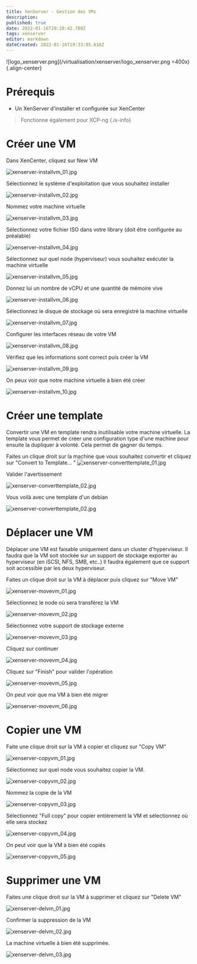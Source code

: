```yaml
---
title: XenServer - Gestion des VMs
description: 
published: true
date: 2022-01-16T20:20:42.780Z
tags: xenserver
editor: markdown
dateCreated: 2022-01-16T19:33:05.616Z
---
```


![logo_xenserver.png](/virtualisation/xenserver/logo_xenserver.png =400x){.align-center}
 
# Prérequis
- Un XenServer d'installer et configurée sur XenCenter
 
> Fonctionne également pour XCP-ng
{.is-info}
 
 
# Créer une VM
 
Dans XenCenter, cliquez sur New VM
 
![xenserver-installvm_01.jpg](/virtualisation/xenserver/gestion_vm/xenserver-installvm_01.jpg)
 
Sélectionnez le système d'exploitation que vous souhaitez installer
 
![xenserver-installvm_02.jpg](/virtualisation/xenserver/gestion_vm/xenserver-installvm_02.jpg)
 
Nommez votre machine virtuelle
 
![xenserver-installvm_03.jpg](/virtualisation/xenserver/gestion_vm/xenserver-installvm_03.jpg)
 
Sélectionnez votre fichier ISO dans votre library (doit être configurée au préalable)
 
![xenserver-installvm_04.jpg](/virtualisation/xenserver/gestion_vm/xenserver-installvm_04.jpg)
 
Sélectionnez sur quel node (hyperviseur) vous souhaitez exécuter la machine virtuelle
 
![xenserver-installvm_05.jpg](/virtualisation/xenserver/gestion_vm/xenserver-installvm_05.jpg)
 
Donnez lui un nombre de vCPU et une quantité de mémoire vive
 
![xenserver-installvm_06.jpg](/virtualisation/xenserver/gestion_vm/xenserver-installvm_06.jpg)
 
Sélectionnez le disque de stockage où sera enregistré la machine virtuelle
 
![xenserver-installvm_07.jpg](/virtualisation/xenserver/gestion_vm/xenserver-installvm_07.jpg)
 
Configurer les interfaces réseau de votre VM
 
![xenserver-installvm_08.jpg](/virtualisation/xenserver/gestion_vm/xenserver-installvm_08.jpg)
 
Vérifiez que les informations sont correct puis créer la VM
 
![xenserver-installvm_09.jpg](/virtualisation/xenserver/gestion_vm/xenserver-installvm_09.jpg)
 
On peux voir que notre machine virtuelle à bien été créer
 
![xenserver-installvm_10.jpg](/virtualisation/xenserver/gestion_vm/xenserver-installvm_10.jpg)
 
# Créer une template
Convertir une VM en template rendra inutilisable votre machine virtuelle. La template vous permet de créer une configuration type d'une machine pour ensuite la dupliquer à volonté. Cela permet de gagner du temps.
 
Faites un clique droit sur la machine que vous souhaitez convertir et cliquez sur "Convert to Template...
"
![xenserver-converttemplate_01.jpg](/virtualisation/xenserver/gestion_vm/xenserver-converttemplate_01.jpg)
 
Valider l'avertissement
 
![xenserver-converttemplate_02.jpg](/virtualisation/xenserver/gestion_vm/xenserver-converttemplate_02.jpg)
 
Vous voilà avec une template d'un debian
 
![xenserver-converttemplate_02.jpg](/virtualisation/xenserver/gestion_vm/xenserver-converttemplate_03.jpg)
 
# Déplacer une VM
Déplacer une VM est faisable uniquement dans un cluster d'hyperviseur. Il faudra que la VM soit stockée sur un support de stockage exporter au hyperviseur (en iSCSI, NFS, SMB, etc..) Il faudra également que ce support soit accessible par les deux hyperviseur.
 
Faites un clique droit sur la VM à déplacer puis cliquez sur "Move VM"
 
![xenserver-movevm_01.jpg](/virtualisation/xenserver/gestion_vm/xenserver-movevm_01.jpg)
 
Sélectionnez le node où sera transférez la VM
 
![xenserver-movevm_02.jpg](/virtualisation/xenserver/gestion_vm/xenserver-movevm_02.jpg)
 
Sélectionnez votre support de stockage externe
 
![xenserver-movevm_03.jpg](/virtualisation/xenserver/gestion_vm/xenserver-movevm_03.jpg)
 
Cliquez sur continuer
 
![xenserver-movevm_04.jpg](/virtualisation/xenserver/gestion_vm/xenserver-movevm_04.jpg)
 
Cliquez sur "Finish" pour valider l'opération
 
![xenserver-movevm_05.jpg](/virtualisation/xenserver/gestion_vm/xenserver-movevm_05.jpg)
 
On peut voir que ma VM à bien été migrer
 
![xenserver-movevm_06.jpg](/virtualisation/xenserver/gestion_vm/xenserver-movevm_06.jpg)
 
# Copier une VM
 
Faite une clique droit sur la VM à copier et cliquez sur "Copy VM"
 
![xenserver-copyvm_01.jpg](/virtualisation/xenserver/gestion_vm/xenserver-copyvm_01.jpg)
 
Sélectionnez sur quel node vous souhaitez copier la VM.
 
![xenserver-copyvm_02.jpg](/virtualisation/xenserver/gestion_vm/xenserver-copyvm_02.jpg)
 
Nommez la copie de la VM
 
![xenserver-copyvm_03.jpg](/virtualisation/xenserver/gestion_vm/xenserver-copyvm_03.jpg)
 
Sélectionnez "Full copy" pour copier entièrement la VM et sélectionnez où elle sera stockez
 
![xenserver-copyvm_04.jpg](/virtualisation/xenserver/gestion_vm/xenserver-copyvm_04.jpg)
 
On peut voir que la VM à bien été copiés
 
![xenserver-copyvm_05.jpg](/virtualisation/xenserver/gestion_vm/xenserver-copyvm_05.jpg)
 
# Supprimer une VM
 
Faites une clique droit sur la VM à supprimer et cliquez sur "Delete VM"
 
![xenserver-delvm_01.jpg](/virtualisation/xenserver/gestion_vm/xenserver-delvm_01.jpg)
 
Confirmer la suppression de la VM
 
![xenserver-delvm_02.jpg](/virtualisation/xenserver/gestion_vm/xenserver-delvm_02.jpg)
 
La machine virtuelle à bien été supprimée.
 
![xenserver-delvm_03.jpg](/virtualisation/xenserver/gestion_vm/xenserver-delvm_03.jpg)